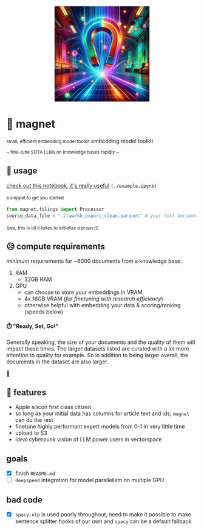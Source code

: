 <center>

<img src="./magnet.png">

</center>

# 🧲 magnet

<small>small, efficient embedding  model toolkit</small>
embedding model toolkit
<small>

~ fine-tune SOTA LLMs on knowledge bases rapidly ~

</small>

## 🎉 usage

[check out this notebook, it's really useful](./example.ipynb) `(./example.ipynb)`

<small>a snippet to get you started</small>

``` python
from magnet.filings import Processor
source_data_file = "./raw/kb_export_clean.parquet" # your text documents data
```

<small>*(yes, this is all it takes to initialize a project!)*</small>

## 😥 compute requirements

_minimum_ requirements for ~6000 documents from a knowledge base:

 1. RAM
    - 32GB RAM
 3. GPU
    - can choose to store your embeddings in VRAM
    - 4x 16GB VRAM (*for finetuning with research efficiency*)
    - otherwise helpful with embedding your data & scoring/ranking (speeds below)

#### ⏱️ "Ready, Set, Go!"

Generally speaking, the size of your documents and the quality of them will impact these times.
The larger datasets listed are curated with a lot more attention to quality for example. So in addition to being larger overall, the documents in the dataset are also larger.

🚧

## 👏 features

 - Apple silicon first class citizen
 - so long as your initial data has columns for article text and ids, `magnet` can do the rest
 - finetune highly performant expert models from 0-1 in very little time
 - upload to S3
 - ideal cyberpunk vision of LLM power users in vectorspace

## goals

- [x] finish `README.md`
- [ ] `deepspeed` integration for model parallelism on multiple GPU

## bad code

- [x] `spacy.nlp` is used poorly throughout, need to make it possible to make sentence splitter hooks of our own and `spacy` can be a default fallback